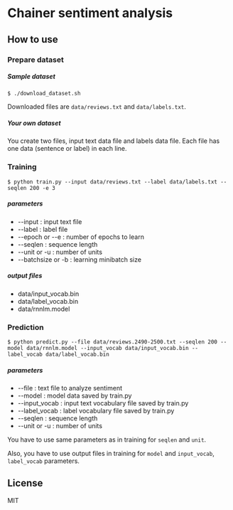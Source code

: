 # Chainer sentiment analysis

## How to use

### Prepare dataset

##### Sample dataset

```
$ ./download_dataset.sh
```
Downloaded files are `data/reviews.txt` and `data/labels.txt`.

##### Your own dataset

You create two files, input text data file and labels data file.
Each file has one data (sentence or label) in each line.

### Training

```
$ python train.py --input data/reviews.txt --label data/labels.txt --seqlen 200 -e 3
```
##### parameters

- --input : input text file
- --label : label file
- --epoch or --e : number of epochs to learn
- --seqlen : sequence length
- --unit or -u : number of units 
- --batchsize or -b : learning minibatch size

##### output files

- data/input\_vocab.bin
- data/label\_vocab.bin
- data/rnnlm.model


### Prediction

```
$ python predict.py --file data/reviews.2490-2500.txt --seqlen 200 --model data/rnnlm.model --input_vocab data/input_vocab.bin --label_vocab data/label_vocab.bin
```

##### parameters

- --file : text file to analyze sentiment
- --model : model data saved by train.py
- --input_vocab : input text vocabulary file saved by train.py
- --label_vocab : label vocabulary file saved by train.py
- --seqlen : sequence length
- --unit or -u : number of units 

You have to use same parameters as in training for `seqlen` and `unit`.

Also, you have to use output files in training for `model` and `input_vocab`, `label_vocab` parameters.

## License

MIT
